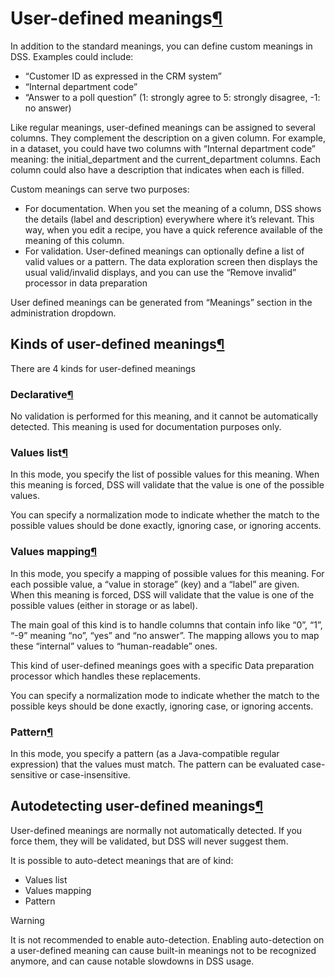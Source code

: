 User\-defined meanings[¶](#user-defined-meanings "Permalink to this heading")
=============================================================================


In addition to the standard meanings, you can define custom meanings in DSS. Examples could include:


* “Customer ID as expressed in the CRM system”
* “Internal department code”
* “Answer to a poll question” (1: strongly agree to 5: strongly disagree, \-1: no answer)


Like regular meanings, user\-defined meanings can be assigned to several columns. They complement the description on a given column. For example, in a dataset, you could have two columns with “Internal department code” meaning: the initial\_department and the current\_department columns. Each column could also have a description that indicates when each is filled.


Custom meanings can serve two purposes:


* For documentation. When you set the meaning of a column, DSS shows the details (label and description) everywhere where it’s relevant. This way, when you edit a recipe, you have a quick reference available of the meaning of this column.
* For validation. User\-defined meanings can optionally define a list of valid values or a pattern. The data exploration screen then displays the usual valid/invalid displays, and you can use the “Remove invalid” processor in data preparation


User defined meanings can be generated from “Meanings” section in the administration dropdown.



Kinds of user\-defined meanings[¶](#kinds-of-user-defined-meanings "Permalink to this heading")
-----------------------------------------------------------------------------------------------


There are 4 kinds for user\-defined meanings



### Declarative[¶](#declarative "Permalink to this heading")


No validation is performed for this meaning, and it cannot be automatically detected. This meaning is used for documentation purposes only.




### Values list[¶](#values-list "Permalink to this heading")


In this mode, you specify the list of possible values for this meaning. When this meaning is forced, DSS will validate that the value is one of the possible values.


You can specify a normalization mode to indicate whether the match to the possible values should be done exactly, ignoring case, or ignoring accents.




### Values mapping[¶](#values-mapping "Permalink to this heading")


In this mode, you specify a mapping of possible values for this meaning. For each possible value, a “value in storage” (key) and a “label” are given. When this meaning is forced, DSS will validate that the value is one of the possible values (either in storage or as label).


The main goal of this kind is to handle columns that contain info like “0”, “1”, “\-9” meaning “no”, “yes” and “no answer”.
The mapping allows you to map these “internal” values to “human\-readable” ones.


This kind of user\-defined meanings goes with a specific Data preparation processor which handles these replacements.


You can specify a normalization mode to indicate whether the match to the possible keys should be done exactly, ignoring case, or ignoring accents.




### Pattern[¶](#pattern "Permalink to this heading")


In this mode, you specify a pattern (as a Java\-compatible regular expression) that the values must match. The pattern can be evaluated case\-sensitive or case\-insensitive.





Autodetecting user\-defined meanings[¶](#autodetecting-user-defined-meanings "Permalink to this heading")
---------------------------------------------------------------------------------------------------------


User\-defined meanings are normally not automatically detected. If you force them, they will be validated, but DSS will never suggest them.


It is possible to auto\-detect meanings that are of kind:


* Values list
* Values mapping
* Pattern



Warning


It is not recommended to enable auto\-detection. Enabling auto\-detection on a user\-defined meaning can cause built\-in meanings not to be recognized anymore, and can cause notable slowdowns in DSS usage.